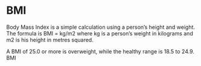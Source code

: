 # BMI
Body Mass Index is a simple calculation using a person’s height and weight. 
The formula is BMI = kg/m2 where kg is a person’s weight in kilograms and m2 is his height in metres squared.

A BMI of 25.0 or more is overweight, while the healthy range is 18.5 to 24.9. BMI 
